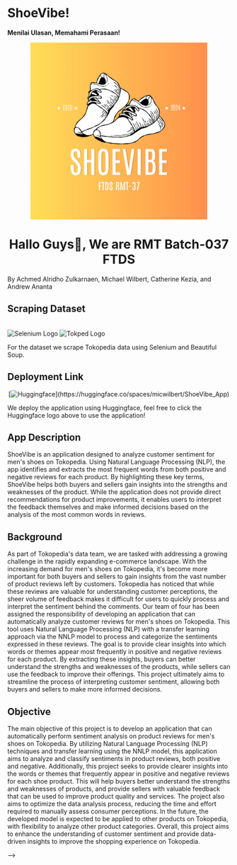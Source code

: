 # ShoeVibe!

**Menilai Ulasan, Memahami Perasaan!**

<p align="center">
  <img src="logo-app.png" width=400 align="center">
</p>
<h1 align="center">Hallo Guys👋, We are RMT Batch-037 FTDS</h1>
By Achmed Alridho Zulkarnaen, Michael Wilbert, Catherine Kezia, and Andrew Ananta

<h2 align="left">Scraping Dataset</h2>
<br/>
<div align="left">
    <img src="https://upload.wikimedia.org/wikipedia/commons/d/d5/Selenium_Logo.png" alt="Selenium Logo" width="50"/>
    <img src="https://toppng.com/uploads/preview/tokopedia-logo-icon-tokopedia-115638033660bhcr3nbcq.png" alt="Tokped Logo" width="50"/>
</div>

For the dataset we scrape Tokopedia data using Selenium and Beautiful Soup.

## Deployment Link

<div align="center">
[<img src="https://huggingface.co/front/assets/huggingface_logo.svg" alt="Huggingface" width="40" height="40">](https://huggingface.co/spaces/micwilbert/ShoeVibe_App)
</div>

We deploy the application using Huggingface, feel free to click the Huggingface logo above to use the application!

<h2 align="left">App Description</h2>
ShoeVibe is an application designed to analyze customer sentiment for men's shoes on Tokopedia. Using Natural Language Processing (NLP), the app identifies and extracts the most frequent words from both positive and negative reviews for each product. By highlighting these key terms, ShoeVibe helps both buyers and sellers gain insights into the strengths and weaknesses of the product. While the application does not provide direct recommendations for product improvements, it enables users to interpret the feedback themselves and make informed decisions based on the analysis of the most common words in reviews.

## Background

As part of Tokopedia's data team, we are tasked with addressing a growing challenge in the rapidly expanding e-commerce landscape. With the increasing demand for men's shoes on Tokopedia, it's become more important for both buyers and sellers to gain insights from the vast number of product reviews left by customers. Tokopedia has noticed that while these reviews are valuable for understanding customer perceptions, the sheer volume of feedback makes it difficult for users to quickly process and interpret the sentiment behind the comments.
Our team of four has been assigned the responsibility of developing an application that can automatically analyze customer reviews for men's shoes on Tokopedia. This tool uses Natural Language Processing (NLP) with a transfer learning approach via the NNLP model to process and categorize the sentiments expressed in these reviews. The goal is to provide clear insights into which words or themes appear most frequently in positive and negative reviews for each product. By extracting these insights, buyers can better understand the strengths and weaknesses of the products, while sellers can use the feedback to improve their offerings. This project ultimately aims to streamline the process of interpreting customer sentiment, allowing both buyers and sellers to make more informed decisions.

## Objective

The main objective of this project is to develop an application that can automatically perform sentiment analysis on product reviews for men's shoes on Tokopedia. By utilizing Natural Language Processing (NLP) techniques and transfer learning using the NNLP model, this application aims to analyze and classify sentiments in product reviews, both positive and negative. Additionally, this project seeks to provide clearer insights into the words or themes that frequently appear in positive and negative reviews for each shoe product. This will help buyers better understand the strengths and weaknesses of products, and provide sellers with valuable feedback that can be used to improve product quality and services. The project also aims to optimize the data analysis process, reducing the time and effort required to manually assess consumer perceptions. In the future, the developed model is expected to be applied to other products on Tokopedia, with flexibility to analyze other product categories. Overall, this project aims to enhance the understanding of customer sentiment and provide data-driven insights to improve the shopping experience on Tokopedia.

<!--
## Demo Aplikasi

<p align="center">
  <img src="Tampilan-Awal.jpg" width=700 align="center">

</p>

<p align="center">
  Tampilan dari laman beranda
</p>

<p align="center">
  <img src="Tampilan-Depan.jpg" width=700 align="center">

</p>

<p align="center">
  Tampilan dari laman beranda
</p>

---
Untuk menggunakan aplikasi cukup mudah, terdapat 3 navigation page yaotu 'Home', 'Profile Risk' dan 'Rekomendasi Aset Kripto’ Pada page Home , user dapat mengetahui harga token/coin crypto, hingga saat ini kami masih menggunakan API Binance, jadi bukan hanya token metaverse namun juga terdapat beberapa koin lainnya seperti BTC,ETH,dll
Kemudian pada Page Profile Risk user akan diarahkan untuk mengisi profile risk user, dimana terdapat beberapa pertanyaan yang harus diisi oleh user.
Tujuan dari mengisi profile risk adalah untuk mengidentifikasi risk profile user, apakah tergolong dalam kategori rendah,med,tinggi, setelah mengetahui risk profile user tersebut, kita dapat mengetahui koin/token apa saja yang cocok/sesuai dengan risk profile user tersebut. Sehingga user akan lebih nyaman dalam bertransaksi dan kemudian akan mengetahui bagaimana profile risk user tersebut, dan terakhir adalah page Rekomendasi Aset Kripto, dimana user akan diberikan beberapa token yang sesuai dengan profile risk user tersebut.

<p align="center">
  <img src="Profile-Risk.jpg" width=700 align="center">

</p>

<p align="center">
  Tampilan dari laman Profile Risk
</p>

<p align="center">
  <img src="Profile-Risk2.jpg" width=700 align="center">

</p>

<p align="center">
  Tampilan dari laman Profile Risk
</p>

---
<p align="center">
  <img src="Rekomendasi-Aset.jpg" width=700 align="center">

</p>

<p align="center">
  Tampilan dari laman skema Rekomendasi Aset
</p>


## Contributor
1. [Rahmad Gunawan, Github (Link)](https://github.com/rahmad07g)
2. [Suhardiman, Github (Link](https://github.com/sumankwan)

<p align="center">
  <img src="Created.jpg" width=700 align="center">

</p>

<p align="center">
  <img src="Thanks.jpg" width=700 align="center">

</p> --> -->
